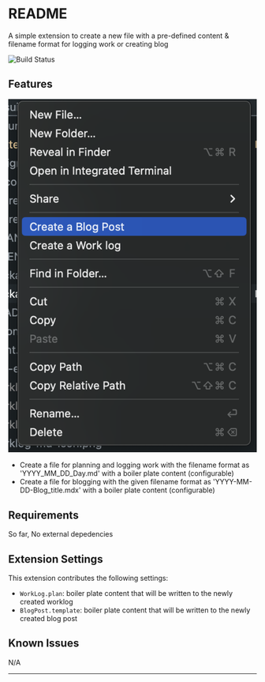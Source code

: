 # README

A simple extension to create a new file with a pre-defined content & filename format for logging work or creating blog

![Build Status](https://dev.azure.com/chaturaloka/VSCode-worklog/_apis/build/status/chaturaloka.vscode-worklog?branchName=main)

## Features

![Screenshot](https://github.com/chaturaloka/vscode-worklog/blob/main/Extension_Menu_Shortcut.png)

- Create a file for planning and logging work with the filename format as 'YYYY_MM_DD_Day.md' with a boiler plate content (configurable)
- Create a file for blogging with the given filename format as 'YYYY-MM-DD-Blog_title.mdx' with a boiler plate content (configurable)

## Requirements

So far, No external depedencies

## Extension Settings

This extension contributes the following settings:

- `WorkLog.plan`: boiler plate content that will be written to the newly created worklog
- `BlogPost.template`: boiler plate content that will be written to the newly created blog post

## Known Issues

N/A

---
